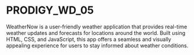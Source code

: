 # PRODIGY_WD_05
WeatherNow is a user-friendly weather application that provides real-time weather updates and forecasts for locations around the world. Built using HTML, CSS, and JavaScript, this app offers a seamless and visually appealing experience for users to stay informed about weather conditions.
